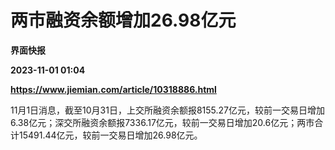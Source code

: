 # 两市融资余额增加26.98亿元
**界面快报**

**2023-11-01 01:04**

**https://www.jiemian.com/article/10318886.html**

11月1日消息，截至10月31日，上交所融资余额报8155.27亿元，较前一交易日增加6.38亿元；深交所融资余额报7336.17亿元，较前一交易日增加20.6亿元；两市合计15491.44亿元，较前一交易日增加26.98亿元。